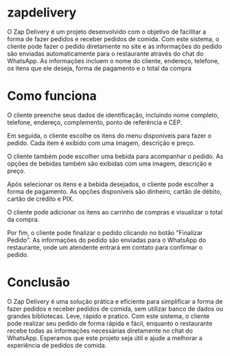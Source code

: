# zapdelivery
O Zap Delivery é um projeto desenvolvido com o objetivo de facilitar a forma de fazer pedidos e receber pedidos de comida. Com este sistema, o cliente pode fazer o pedido diretamente no site e as informações do pedido são enviadas automaticamente para o restaurante através do chat do WhatsApp. As informações incluem o nome do cliente, endereço, telefone, os itens que ele deseja, forma de pagamento e o total da compra
# Como funciona
O cliente preenche seus dados de identificação, incluindo nome completo, telefone, endereço, complemento, ponto de referência e CEP.

Em seguida, o cliente escolhe os itens do menu disponíveis para fazer o pedido. Cada item é exibido com uma imagem, descrição e preço.

O cliente também pode escolher uma bebida para acompanhar o pedido. As opções de bebidas também são exibidas com uma imagem, descrição e preço.

Após selecionar os itens e a bebida desejados, o cliente pode escolher a forma de pagamento. As opções disponíveis são dinheiro, cartão de débito, cartão de crédito e PIX.

O cliente pode adicionar os itens ao carrinho de compras e visualizar o total da compra.

Por fim, o cliente pode finalizar o pedido clicando no botão "Finalizar Pedido". As informações do pedido são enviadas para o WhatsApp do restaurante, onde um atendente entrará em contato para confirmar o pedido.

# Conclusão
O Zap Delivery é uma solução prática e eficiente para simplificar a forma de fazer pedidos e receber pedidos de comida, sem utilizar banco de dados ou grandes bibliotecas. Leve, rápido e pratico. Com este sistema, o cliente pode realizar seu pedido de forma rápida e fácil, enquanto o restaurante recebe todas as informações necessárias diretamente no chat do WhatsApp. Esperamos que este projeto seja útil e ajude a melhorar a experiência de pedidos de comida.
